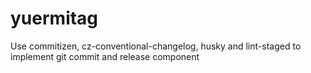 # yuermitag
Use commitizen, cz-conventional-changelog, husky and lint-staged to implement git commit and release component
